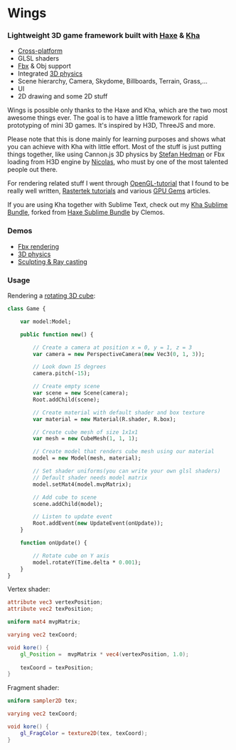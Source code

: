 # Wings

### Lightweight 3D game framework built with [Haxe](https://github.com/HaxeFoundation/haxe) & [Kha](https://github.com/KTXSoftware/Kha/)

- [Cross-platform](http://kha.ktxsoftware.com/?systems)
- GLSL shaders
- [Fbx](https://github.com/ncannasse/h3d/tree/master/h3d/fbx) & Obj support
- Integrated [3D physics](https://github.com/gbpaul/cannon.hx)
- Scene hierarchy, Camera, Skydome, Billboards, Terrain, Grass,...
- UI
- 2D drawing and some 2D stuff

Wings is possible only thanks to the Haxe and Kha, which are the two most awesome things ever. The goal is to have a little framework for rapid prototyping of mini 3D games. It's inspired by H3D, ThreeJS and more.

Please note that this is done mainly for learning purposes and shows what you can achieve with Kha with little effort. Most of the stuff is just putting things together, like using Cannon.js 3D physics by [Stefan Hedman](https://github.com/schteppe/) or Fbx loading from H3D engine by [Nicolas](https://github.com/ncannasse/), who must by one of the most talented people out there.

For rendering related stuff I went through [OpenGL-tutorial](http://www.opengl-tutorial.org/) that I found to be really well written, [Rastertek tutorials](http://rastertek.com/tutindex.html) and various [GPU Gems](http://http.developer.nvidia.com/GPUGems/gpugems_ch07.html) articles.

If you are using Kha together with Sublime Text, check out my [Kha Sublime Bundle](https://github.com/luboslenco/kha-sublime-bundle), forked from [Haxe Sublime Bundle](https://github.com/clemos/haxe-sublime-bundle) by Clemos.

### Demos
- [Fbx rendering](https://googledrive.com/host/0B22ElR_OUmfdNzluUmJJZjZQZUU/index.html)
- [3D physics](https://googledrive.com/host/0B22ElR_OUmfdRUk0M24xUDR4VUU/index.html)
- [Sculpting & Ray casting](https://googledrive.com/host/0B22ElR_OUmfdWEhUN2VyUW5HWVk/index.html)

### Usage
Rendering a [rotating 3D cube](https://googledrive.com/host/0B22ElR_OUmfddkFKczhfQ243LWs/index.html):
```haxe
class Game {

	var model:Model;

	public function new() {

		// Create a camera at position x = 0, y = 1, z = 3
		var camera = new PerspectiveCamera(new Vec3(0, 1, 3));

		// Look down 15 degrees
		camera.pitch(-15);

		// Create empty scene
		var scene = new Scene(camera);
		Root.addChild(scene);

		// Create material with default shader and box texture
		var material = new Material(R.shader, R.box);

		// Create cube mesh of size 1x1x1
		var mesh = new CubeMesh(1, 1, 1);

		// Create model that renders cube mesh using our material
		model = new Model(mesh, material);

		// Set shader uniforms(you can write your own glsl shaders)
		// Default shader needs model matrix
		model.setMat4(model.mvpMatrix);

		// Add cube to scene
		scene.addChild(model);

		// Listen to update event
		Root.addEvent(new UpdateEvent(onUpdate));
	}

	function onUpdate() {

		// Rotate cube on Y axis
		model.rotateY(Time.delta * 0.001);
	}
}
```

Vertex shader:
```glsl
attribute vec3 vertexPosition;
attribute vec2 texPosition;

uniform mat4 mvpMatrix;

varying vec2 texCoord;

void kore() {
	gl_Position =  mvpMatrix * vec4(vertexPosition, 1.0);
	
	texCoord = texPosition;
}
```

Fragment shader:
```glsl
uniform sampler2D tex;

varying vec2 texCoord;

void kore() {
	gl_FragColor = texture2D(tex, texCoord);
}
```
